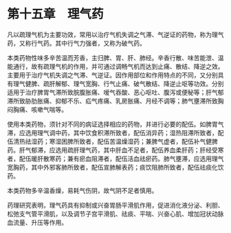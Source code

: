 # 第十五章　理气药

凡以疏理气机为主要功效，常用以治疗气机失调之气滞、气逆证的药物，称为理气药，又称行气药。其中行气力强者，又称为破气药。

本类药物性味多辛苦温而芳香，主归脾、胃、肝、肺经。辛香行散、味苦能泄、温能通行，故有疏理气机的作用，并可通过调畅气机而达到止痛、散结、降逆之效。主要用于治疗气机失调之气滞、气逆证。因作用部位和作用特点的不同，又分别具有理气健脾、疏肝解郁、理气宽胸、行气止痛、破气散结、降逆止呕等功效。分别适用于治疗脾胃气滞所致脘腹胀痛、嗳气吞酸、恶心呕吐、腹泻或便秘等；肝气郁滞所致胁肋胀痛、抑郁不乐、疝气疼痛、乳房胀痛、月经不调等；肺气壅滞所致胸闷胸痛、咳嗽气喘等。

使用本类药物，须针对不同的病证选择相应的药物，并进行必要的配伍。如脾胃气滞，应选用理气调中药，其中饮食积滞所致者，配伍消异药；湿热阻滞所致者，配伍清热祛湿药；寒湿困脾所致者，配伍苦温燥湿药；兼脾气虚者，配伍补气健脾药。肝气郁滞，应选用疏肝理气药，其中肝血不足者，配伍养血柔肝药；肝经受寒者，配伍暖肝散寒药；兼有瘀血阻滞者，配伍活血祛瘀药。肺气壅滞，应选用理气宽胸药，其中外邪客肺所致者，配伍宣肺解表药；痰饮阻肺所致者，配伍祛痰化饮药。

本类药物多辛温香燥，易耗气伤阴，故气阴不足者慎用。

药理研究表明，理气药具有抑制或兴奋胃肠平滑肌作用，促进消化液分泌、利胆、松弛支气管平滑肌，以及调节子宫平滑肌、祛痰、平喘、兴奋心肌、增加冠状动脉血流量、升压等作用。